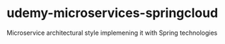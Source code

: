 # udemy-microservices-springcloud
Microservice architectural style implemening it with Spring technologies
